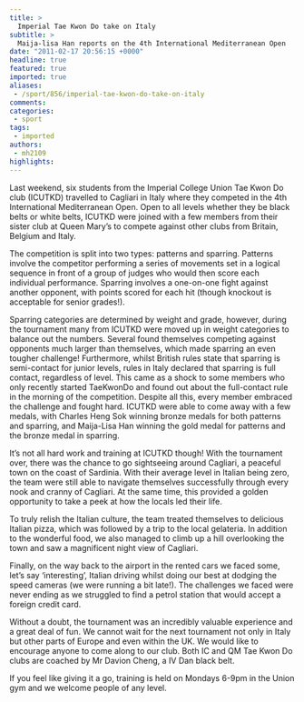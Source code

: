 ```yaml
---
title: >
  Imperial Tae Kwon Do take on Italy
subtitle: >
  Maija-lisa Han reports on the 4th International Mediterranean Open
date: "2011-02-17 20:56:15 +0000"
headline: true
featured: true
imported: true
aliases:
 - /sport/856/imperial-tae-kwon-do-take-on-italy
comments:
categories:
 - sport
tags:
 - imported
authors:
 - mh2109
highlights:
---
```


Last weekend, six students from the Imperial College Union Tae Kwon Do club (ICUTKD) travelled to Cagliari in Italy where they competed in the 4th International Mediterranean Open. Open to all levels whether they be black belts or white belts, ICUTKD were joined with a few members from their sister club at Queen Mary’s to compete against other clubs from Britain, Belgium and Italy.

The competition is split into two types: patterns and sparring. Patterns involve the competitor performing a series of movements set in a logical sequence in front of a group of judges who would then score each individual performance. Sparring involves a one-on-one fight against another opponent, with points scored for each hit (though knockout is acceptable for senior grades!).

Sparring categories are determined by weight and grade, however, during the tournament many from ICUTKD were moved up in weight categories to balance out the numbers. Several found themselves competing against opponents much larger than themselves, which made sparring an even tougher challenge! Furthermore, whilst British rules state that sparring is semi-contact for junior levels, rules in Italy declared that sparring is full contact, regardless of level. This came as a shock to some members who only recently started TaeKwonDo and found out about the full-contact rule in the morning of the competition. Despite all this, every member embraced the challenge and fought hard. ICUTKD were able to come away with a few medals, with Charles Heng Sok winning bronze medals for both patterns and sparring, and Maija-Lisa Han winning the gold medal for patterns and the bronze medal in sparring.

It’s not all hard work and training at ICUTKD though! With the tournament over, there was the chance to go sightseeing around Cagliari, a peaceful town on the coast of Sardinia. With their average level in Italian being zero, the team were still able to navigate themselves successfully through every nook and cranny of Cagliari. At the same time, this provided a golden opportunity to take a peek at how the locals led their life.

To truly relish the Italian culture, the team treated themselves to delicious Italian pizza, which was followed by a trip to the local gelateria. In addition to the wonderful food, we also managed to climb up a hill overlooking the town and saw a magnificent night view of Cagliari.

Finally, on the way back to the airport in the rented cars we faced some, let’s say ‘interesting’, Italian driving whilst doing our best at dodging the speed cameras (we were running a bit late!). The challenges we faced were never ending as we struggled to find a petrol station that would accept a foreign credit card.

Without a doubt, the tournament was an incredibly valuable experience and a great deal of fun. We cannot wait for the next tournament not only in Italy but other parts of Europe and even within the UK. We would like to encourage anyone to come along to our club. Both IC and QM Tae Kwon Do clubs are coached by Mr Davion Cheng, a IV Dan black belt.

If you feel like giving it a go, training is held on Mondays 6-9pm in the Union gym and we welcome people of any level.
